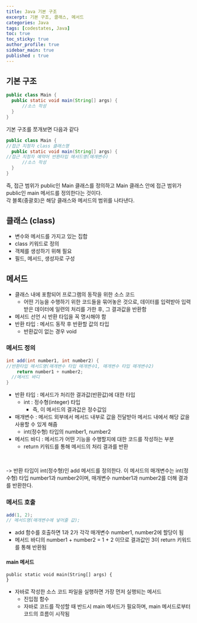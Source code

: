 ```yaml
---
title: Java 기본 구조
excerpt: 기본 구조, 클래스, 메서드
categories: Java
tags: [codestates, Java]
toc: true
toc_sticky: true
author_profile: true
sidebar_main: true
published : true
---
```


## 기본 구조
```java    
public class Main {
  public static void main(String[] args) {
      //소스 작성
  }
}  
```

기본 구조를 쪼개보면 다음과 같다
```java    
public class Main {
//접근 지정자 class 클래스명
  public static void main(String[] args) {  
//접근 지정자 예약어 반환타입 메서드명(매개변수)
      //소스 작성
  }
}  
```
즉, 접근 범위가 public인 Main 클래스를 정의하고 Main 클래스 안에 접근 범위가 public인 main 메서드를 정의한다는 것이다.  
각 블록(중괄호)은 해당 클래스와 메서드의 범위를 나타낸다.


## 클래스 (class)
- 변수와 메서드를 가지고 있는 집합
- class 키워드로 정의
- 객체를 생성하기 위해 필요
- 필드, 메서드, 생성자로 구성


## 메서드
- 클래스 내에 포함되어 프로그램의 동작을 위한 소스 코드
  - 어떤 기능을 수행하기 위한 코드들을 묶어놓은 것으로, 데이터를 입력받아 입력받은 데이터에 일련의 처리를 가한 후, 그 결과값을 반환함
- 메서드 선언 시 반환 타입을 꼭 명시해야 함 
- 반환 타입 : 메서드 동작 후 반환할 값의 타입    
  - 반환값이 없는 경우 void   

### 메서드 정의
```java
int add(int number1, int number2) {
//반환타입 메서드명(매개변수 타입 매개변수1, 매개변수 타입 매개변수2)
	return number1 + number2; 
  //메서드 바디
}
```
- 반환 타입 : 메서드가 처리한 결과값(반환값)에 대한 타입
  - int : 정수형(integer) 타입
    - 즉, 이 메서드의 결과값은 정수값임
- 매개변수 : 메서드 외부에서 메서드 내부로 값을 전달받아 메서드 내에서 해당 값을 사용할 수 있게 해줌 
  - int(정수형) 타입의 number1, number2 
- 메서드 바디 : 메서드가 어떤 기능을 수행할지에 대한 코드를 작성하는 부분
  - return 키워드를 통해 메서드의 처리 결과를 반환

<br>

-> 반환 타입이 int(정수형)인 add 메서드를 정의한다.
이 메서드의 매개변수는 int(정수형) 타입 number1과 number2이며, 매개변수 number1과 number2를 더해 결과를 반환한다.

### 메서드 호출
```java
add(1, 2);
// 메서드명(매개변수에 넣어줄 값);
```
- add 함수를 호출하면 1과 2가 각각 매개변수 number1, number2에 할당이 됨
- 메서드 바디의 number1 + number2 = 1 + 2 이므로 결과값인 3이 return 키워드를 통해 반환됨


#### main 메서드
```
public static void main(String[] args) {
}
```
- 자바로 작성한 소스 코드 파일을 실행하면 가장 먼저 실행되는 메서드
  - 진입점 함수
  - 자바로 코드를 작성할 때 반드시 main 메서드가 필요하며, main 메서드로부터 코드의 흐름이 시작됨
